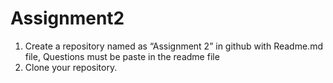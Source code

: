 # Assignment2
1) Create a repository named as “Assignment 2” in github with Readme.md file, Questions must be paste in the readme file
2) Clone your repository.

